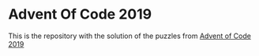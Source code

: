 # Advent Of Code 2019

This is the repository with the solution of the puzzles from [Advent of Code 2019][aoc]

[aoc]: https://adventofcode.com/2019
